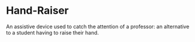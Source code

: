 # Hand-Raiser
An assistive device used to catch the attention of a professor: an alternative to a student having to raise their hand.
